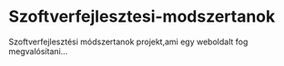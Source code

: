 # Szoftverfejlesztesi-modszertanok

Szoftverfejlesztési módszertanok projekt,ami egy weboldalt fog megvalósítani...
